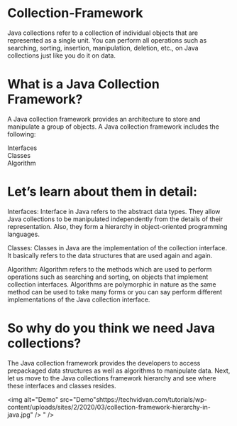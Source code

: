 # Collection-Framework

Java collections refer to a collection of individual objects that are represented as a single unit. You can perform all operations such as searching, sorting, insertion, manipulation, deletion, etc., on Java collections just like you do it on data.

# What is a Java Collection Framework?

A Java collection framework provides an architecture to store and manipulate a group of objects. A Java collection framework includes the following:

Interfaces\
Classes\
Algorithm


# Let’s learn about them in detail:

Interfaces: Interface in Java refers to the abstract data types. They allow Java collections to be manipulated independently from the details of their representation. Also, they form a hierarchy in object-oriented programming languages.

Classes: Classes in Java are the implementation of the collection interface. It basically refers to the data structures that are used again and again.

Algorithm: Algorithm refers to the methods which are used to perform operations such as searching and sorting, on objects that implement collection interfaces. Algorithms are polymorphic in nature as the same method can be used to take many forms or you can say perform different implementations of the Java collection interface.


# So why do you think we need Java collections? 
The Java collection framework provides the developers to access prepackaged data structures as well as algorithms to manipulate data. Next, let us move to the Java collections framework hierarchy and see where these interfaces and classes resides.


<img alt="Demo" src="Demo"shttps://techvidvan.com/tutorials/wp-content/uploads/sites/2/2020/03/collection-framework-hierarchy-in-java.jpg" />
" />
